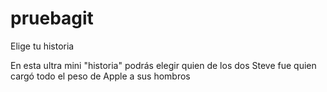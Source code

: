 # pruebagit
Elige tu historia

En esta ultra mini "historia" podrás elegir quien de los dos Steve fue quien cargó todo el peso de Apple a sus hombros
